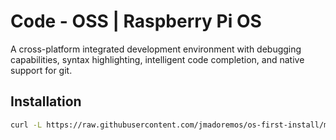 # Code - OSS | Raspberry Pi OS

A cross-platform integrated development environment with debugging capabilities, syntax highlighting, intelligent code completion, and native support for git.

## Installation

```bash
curl -L https://raw.githubusercontent.com/jmadoremos/os-first-install/master/linux/rpi/code/install.sh | bash
```
